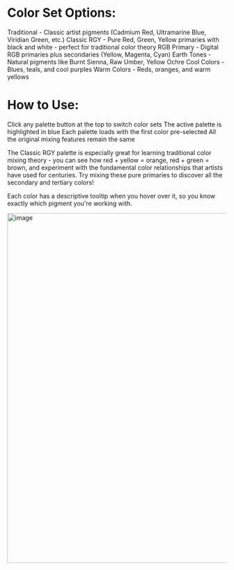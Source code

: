# Color Set Options:

Traditional - Classic artist pigments (Cadmium Red, Ultramarine Blue, Viridian Green, etc.)
Classic RGY - Pure Red, Green, Yellow primaries with black and white - perfect for traditional color theory
RGB Primary - Digital RGB primaries plus secondaries (Yellow, Magenta, Cyan)
Earth Tones - Natural pigments like Burnt Sienna, Raw Umber, Yellow Ochre
Cool Colors - Blues, teals, and cool purples
Warm Colors - Reds, oranges, and warm yellows

# How to Use:

Click any palette button at the top to switch color sets
The active palette is highlighted in blue
Each palette loads with the first color pre-selected
All the original mixing features remain the same


The Classic RGY palette is especially great for learning traditional color mixing theory - you can see how red + yellow = orange, red + green = brown, and experiment with the fundamental color relationships that artists have used for centuries. Try mixing these pure primaries to discover all the secondary and tertiary colors!

Each color has a descriptive tooltip when you hover over it, so you know exactly which pigment you're working with.


<img width="1051" height="801" alt="image" src="https://github.com/user-attachments/assets/a626efc5-7ab6-4056-a8ed-8e153894d09b" />

